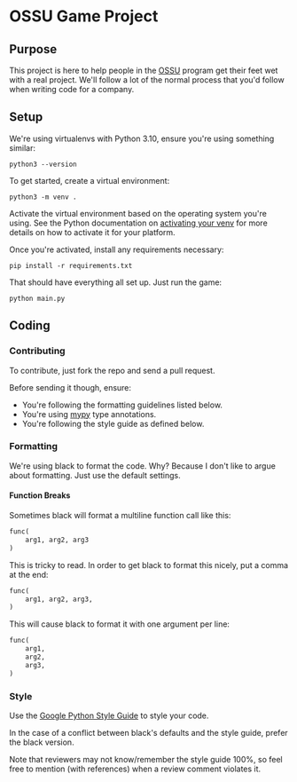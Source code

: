 # OSSU Game Project

## Purpose

This project is here to help people in the [OSSU](https://github.com/ossu/computer-science)
program get their feet wet with a real project. We'll follow a lot of the normal
process that you'd follow when writing code for a company.

## Setup

We're using virtualenvs with Python 3.10, ensure you're using something similar:

```
python3 --version
```

To get started, create a virtual environment:

```
python3 -m venv .
```

Activate the virtual environment based on the operating system you're using. See
the Python documentation on [activating your venv](https://docs.python.org/3/library/venv.html#how-venvs-work)
for more details on how to activate it for your platform.

Once you're activated, install any requirements necessary:

```
pip install -r requirements.txt
```

That should have everything all set up. Just run the game:

```
python main.py
```

## Coding

### Contributing

To contribute, just fork the repo and send a pull request.

Before sending it though, ensure:

- You're following the formatting guidelines listed below.
- You're using [mypy](https://mypy-lang.org/) type annotations.
- You're following the style guide as defined below.

### Formatting

We're using black to format the code. Why? Because I don't like to argue about
formatting. Just use the default settings.

#### Function Breaks

Sometimes black will format a multiline function call like this:

```python
func(
    arg1, arg2, arg3
)
```

This is tricky to read. In order to get black to format this nicely, put a comma
at the end:

```python
func(
    arg1, arg2, arg3,
)
```

This will cause black to format it with one argument per line:

```python
func(
    arg1,
    arg2,
    arg3,
)
```

### Style

Use the [Google Python Style Guide](https://google.github.io/styleguide/pyguide.html)
to style your code.

In the case of a conflict between black's defaults and the style guide, prefer
the black version.

Note that reviewers may not know/remember the style guide 100%, so feel free to
mention (with references) when a review comment violates it.
